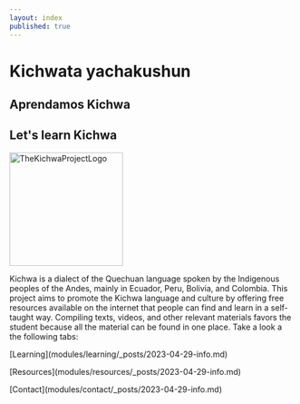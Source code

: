 ```yaml
---
layout: index
published: true
---
```

<html> 
<head>
 <body>                                                      
  <h1>Kichwata yachakushun</h1>
  <h2>Aprendamos Kichwa</h2>
  <h2>Let's learn Kichwa</h2>
   
<div class="center">
    <img src="/images/Photo_logo.png" alt="TheKichwaProjectLogo" style="width:200px;height:200px;">
  </div>
  <div class="center">
<p>Kichwa is a dialect of the Quechuan language spoken by the Indigenous peoples of the Andes, mainly in Ecuador, Peru, Bolivia, and Colombia. This project aims to promote the Kichwa language and culture by offering free resources available on the internet that people can find and learn in a self-taught way. Compiling texts, videos, and other relevant materials favors the student because all the material can be found in one place. Take a look a the following tabs:</p>

  <p>[Learning](modules/learning/_posts/2023-04-29-info.md)</p>
  <p>[Resources](modules/resources/_posts/2023-04-29-info.md)</p>
  <p>[Contact](modules/contact/_posts/2023-04-29-info.md)</p>
   </div>
  </body>
  </html>
